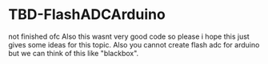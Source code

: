# TBD-FlashADCArduino
not finished ofc
Also this wasnt very good code so please i hope this just gives some ideas for this topic.
Also you cannot create flash adc for arduino but we can think of this like "blackbox".
